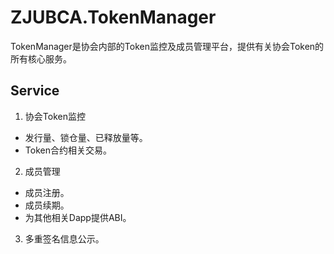 # ZJUBCA.TokenManager
TokenManager是协会内部的Token监控及成员管理平台，提供有关协会Token的所有核心服务。

## Service

1. 协会Token监控
  - 发行量、锁仓量、已释放量等。
  - Token合约相关交易。
2. 成员管理
  - 成员注册。
  - 成员续期。
  - 为其他相关Dapp提供ABI。
3. 多重签名信息公示。
